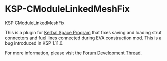 KSP-CModuleLinkedMeshFix
============

KSP CModuleLinkedMeshFix

This is a plugin for [Kerbal Space Program] that fixes saving and loading strut connectors and fuel lines connected during EVA construction mod. This is a bug introduced in KSP 1.11.0.

For more information, please visit the [Forum Development Thread].

[Kerbal Space Program]: http://www.kerbalspaceprogram.com
[Forum Development Thread]: http://forum.kerbalspaceprogram.com/threads/81821

